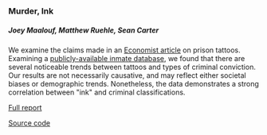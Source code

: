 ### Murder, Ink

##### Joey Maalouf, Matthew Ruehle, Sean Carter

We examine the claims made in an [Economist article](http://www.economist.com/news/christmas-specials/21712032-what-can-be-learned-prisoners-tattoos-statistical-analysis-art) on prison tattoos. Examining a [publicly-available inmate database](http://www.dc.state.fl.us/pub/obis_request.html), we found that there are several noticeable trends between tattoos and types of criminal conviction. Our results are not necessarily causative, and may reflect either societal biases or demographic trends. Nonetheless, the data demonstrates a strong correlation between "ink" and criminal classifications.

[Full report](https://github.com/matthewruehle/DataScienceFLPrisons/blob/master/reports/report1.md)

[Source code](https://github.com/matthewruehle/DataScienceFLPrisons/blob/master/code/report1.ipynb)
